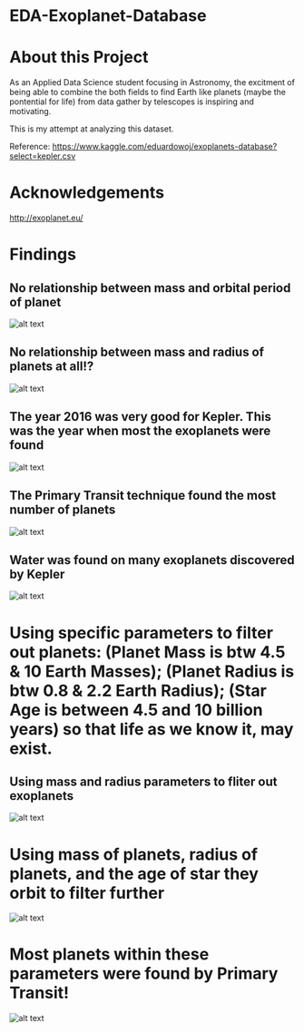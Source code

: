 # EDA-Exoplanet-Database
# **About this Project**
As an Applied Data Science student focusing in Astronomy, the excitment of being able to combine the both fields to find Earth like planets (maybe the pontential for life) from data gather by telescopes is inspiring and motivating.

This is my attempt at analyzing this dataset.

Reference: https://www.kaggle.com/eduardowoj/exoplanets-database?select=kepler.csv

# **Acknowledgements**
http://exoplanet.eu/

# Findings

## No relationship between mass and orbital period of planet
![alt text](https://github.com/vbgupta/EDA-Exoplanet-Database/blob/main/Img/mass_vs_orbitalperiod.png?raw=true)

## No relationship between mass and radius of planets at all!?
![alt text](https://github.com/vbgupta/EDA-Exoplanet-Database/blob/main/Img/mass_vs_radius.png?raw=true)

## The year 2016 was very good for Kepler. This was the year when most the exoplanets were found
![alt text](https://github.com/vbgupta/EDA-Exoplanet-Database/blob/main/Img/Year_discovered.png?raw=true)

## The Primary Transit technique found the most number of planets
![alt text](https://github.com/vbgupta/EDA-Exoplanet-Database/blob/main/Img/Detection_Type_planets.png?raw=true)

## Water was found on many exoplanets discovered by Kepler
![alt text](https://github.com/vbgupta/EDA-Exoplanet-Database/blob/main/Img/molecules.png?raw=true)

# Using specific parameters to filter out planets: (Planet Mass is btw 4.5 & 10 Earth Masses); (Planet Radius is btw 0.8 & 2.2 Earth Radius); (Star Age is between 4.5 and 10 billion years) so that life as we know it, may exist.

## Using mass and radius parameters to fliter out exoplanets
![alt text](https://github.com/vbgupta/EDA-Exoplanet-Database/blob/main/Img/mass_vs_radius_1.png?raw=true)

# Using mass of planets, radius of planets, and the age of star they orbit to filter further
![alt text](https://github.com/vbgupta/EDA-Exoplanet-Database/blob/main/Img/mass_vs_radius_2.png?raw=true)

# Most planets within these parameters were found by Primary Transit!
![alt text](https://github.com/vbgupta/EDA-Exoplanet-Database/blob/main/Img/mass_vs_radius_3.png?raw=true)
